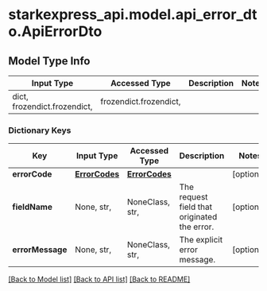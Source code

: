 # starkexpress_api.model.api_error_dto.ApiErrorDto

## Model Type Info
Input Type | Accessed Type | Description | Notes
------------ | ------------- | ------------- | -------------
dict, frozendict.frozendict,  | frozendict.frozendict,  |  | 

### Dictionary Keys
Key | Input Type | Accessed Type | Description | Notes
------------ | ------------- | ------------- | ------------- | -------------
**errorCode** | [**ErrorCodes**](ErrorCodes.md) | [**ErrorCodes**](ErrorCodes.md) |  | [optional] 
**fieldName** | None, str,  | NoneClass, str,  | The request field that originated the error. | [optional] 
**errorMessage** | None, str,  | NoneClass, str,  | The explicit error message. | [optional] 

[[Back to Model list]](../../README.md#documentation-for-models) [[Back to API list]](../../README.md#documentation-for-api-endpoints) [[Back to README]](../../README.md)

